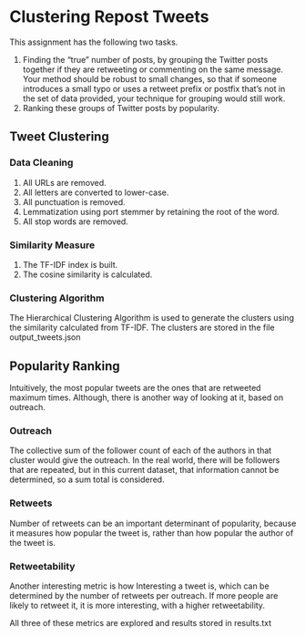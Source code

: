 # Clustering Repost Tweets
This assignment has the following two tasks.  
1. Finding the “true” number of posts, by grouping the Twitter posts together if they are retweeting or commenting on the same message. Your method should be robust to small changes, so that if someone introduces a small typo or uses a retweet prefix or postfix that’s not in the set of data provided, your technique for grouping would still work. 
2. Ranking these groups of Twitter posts by popularity.

## Tweet Clustering

### Data Cleaning
1. All URLs are removed. 
2. All letters are converted to lower-case. 
3. All punctuation is removed. 
4. Lemmatization using port stemmer by retaining the root of the word. 
5. All stop words are removed. 

### Similarity Measure
1. The TF-IDF index is built. 
2. The cosine similarity is calculated. 

### Clustering Algorithm

The Hierarchical Clustering Algorithm is used to generate the clusters using the similarity calculated from TF-IDF. 
The clusters are stored in the file output_tweets.json

## Popularity Ranking
Intuitively, the most popular tweets are the ones that are retweeted maximum times. Although, there is another way of looking at it, based on outreach. 
### Outreach
The collective sum of the follower count of each of the authors in that cluster would give the outreach. 
In the real world, there will be followers that are repeated, but in this current dataset, that information cannot be determined, so a sum total is considered. 

### Retweets
Number of retweets can be an important determinant of popularity, because it measures how popular the tweet is, rather than how popular the author of the tweet is. 


### Retweetability
Another interesting metric is how Interesting a tweet is, which can be determined by the number of retweets per outreach. If more people are likely to retweet it, it is more interesting, with a higher retweetability.  

All three of these metrics are explored and results stored in results.txt
